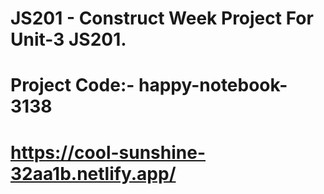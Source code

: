 
# JS201 - Construct Week Project For Unit-3 JS201.

# Project Code:-  happy-notebook-3138

# https://cool-sunshine-32aa1b.netlify.app/

